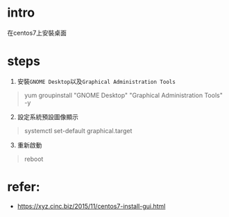 # intro
在centos7上安裝桌面

# steps
1. 安裝`GNOME Desktop`以及`Graphical Administration Tools`
> yum groupinstall "GNOME Desktop" "Graphical Administration Tools" -y

2. 設定系統預設圖像顯示
> systemctl set-default graphical.target

3. 重新啟動
> reboot



# refer:
- https://xyz.cinc.biz/2015/11/centos7-install-gui.html
